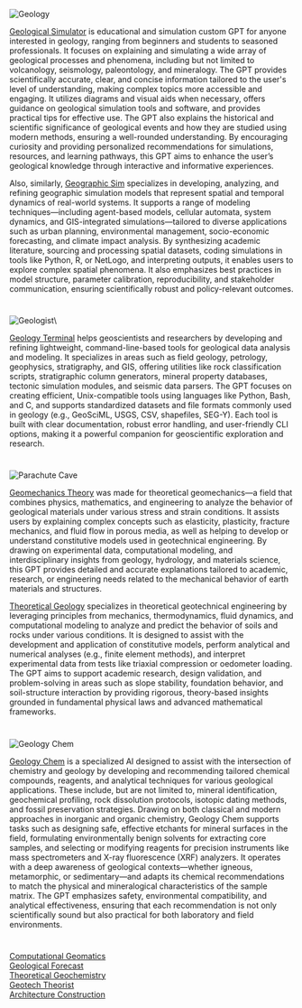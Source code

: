 ![Geology](https://github.com/user-attachments/assets/d99dabd3-a82f-4ef6-a5fd-e5f673e3eecf)

[Geological Simulator](https://chatgpt.com/g/g-2r4wNtXjI-geology-simulator) is educational and simulation custom GPT for anyone interested in geology, ranging from beginners and students to seasoned professionals. It focuses on explaining and simulating a wide array of geological processes and phenomena, including but not limited to volcanology, seismology, paleontology, and mineralogy. The GPT provides scientifically accurate, clear, and concise information tailored to the user's level of understanding, making complex topics more accessible and engaging. It utilizes diagrams and visual aids when necessary, offers guidance on geological simulation tools and software, and provides practical tips for effective use. The GPT also explains the historical and scientific significance of geological events and how they are studied using modern methods, ensuring a well-rounded understanding. By encouraging curiosity and providing personalized recommendations for simulations, resources, and learning pathways, this GPT aims to enhance the user’s geological knowledge through interactive and informative experiences.

Also, similarly, [Geographic Sim](https://chatgpt.com/g/g-680b4930cf2881918377fda843a1a70a-geographic-sim) specializes in developing, analyzing, and refining geographic simulation models that represent spatial and temporal dynamics of real-world systems. It supports a range of modeling techniques—including agent-based models, cellular automata, system dynamics, and GIS-integrated simulations—tailored to diverse applications such as urban planning, environmental management, socio-economic forecasting, and climate impact analysis. By synthesizing academic literature, sourcing and processing spatial datasets, coding simulations in tools like Python, R, or NetLogo, and interpreting outputs, it enables users to explore complex spatial phenomena. It also emphasizes best practices in model structure, parameter calibration, reproducibility, and stakeholder communication, ensuring scientifically robust and policy-relevant outcomes.

#

![Geologist](https://github.com/user-attachments/assets/1efa1f29-f7b6-4222-ba69-48d092cec345)\

[Geology Terminal](https://chatgpt.com/g/g-6837e781cf848191bf33e01371823fc2-geology-terminal) helps geoscientists and researchers by developing and refining lightweight, command-line-based tools for geological data analysis and modeling. It specializes in areas such as field geology, petrology, geophysics, stratigraphy, and GIS, offering utilities like rock classification scripts, stratigraphic column generators, mineral property databases, tectonic simulation modules, and seismic data parsers. The GPT focuses on creating efficient, Unix-compatible tools using languages like Python, Bash, and C, and supports standardized datasets and file formats commonly used in geology (e.g., GeoSciML, USGS, CSV, shapefiles, SEG-Y). Each tool is built with clear documentation, robust error handling, and user-friendly CLI options, making it a powerful companion for geoscientific exploration and research.

#

![Parachute Cave](https://github.com/user-attachments/assets/ed871673-7ef3-41be-bc21-d3c5d3527c72)

[Geomechanics Theory](https://chatgpt.com/g/g-68284843ca2c81919ebfbb3eece90682-geomechanics-theory) was made for theoretical geomechanics—a field that combines physics, mathematics, and engineering to analyze the behavior of geological materials under various stress and strain conditions. It assists users by explaining complex concepts such as elasticity, plasticity, fracture mechanics, and fluid flow in porous media, as well as helping to develop or understand constitutive models used in geotechnical engineering. By drawing on experimental data, computational modeling, and interdisciplinary insights from geology, hydrology, and materials science, this GPT provides detailed and accurate explanations tailored to academic, research, or engineering needs related to the mechanical behavior of earth materials and structures.

[Theoretical Geology](https://chatgpt.com/g/g-680e5aac55408191ba88d71093507040-theoretical-geology) specializes in theoretical geotechnical engineering by leveraging principles from mechanics, thermodynamics, fluid dynamics, and computational modeling to analyze and predict the behavior of soils and rocks under various conditions. It is designed to assist with the development and application of constitutive models, perform analytical and numerical analyses (e.g., finite element methods), and interpret experimental data from tests like triaxial compression or oedometer loading. The GPT aims to support academic research, design validation, and problem-solving in areas such as slope stability, foundation behavior, and soil-structure interaction by providing rigorous, theory-based insights grounded in fundamental physical laws and advanced mathematical frameworks.

#

![Geology Chem](https://github.com/user-attachments/assets/71c4284c-1116-4164-a151-343ca1b50593)

[Geology Chem](https://chatgpt.com/g/g-6829d0e09f5481918b7a17ffd1d14d2f-geology-chem) is a specialized AI designed to assist with the intersection of chemistry and geology by developing and recommending tailored chemical compounds, reagents, and analytical techniques for various geological applications. These include, but are not limited to, mineral identification, geochemical profiling, rock dissolution protocols, isotopic dating methods, and fossil preservation strategies. Drawing on both classical and modern approaches in inorganic and organic chemistry, Geology Chem supports tasks such as designing safe, effective etchants for mineral surfaces in the field, formulating environmentally benign solvents for extracting core samples, and selecting or modifying reagents for precision instruments like mass spectrometers and X-ray fluorescence (XRF) analyzers. It operates with a deep awareness of geological contexts—whether igneous, metamorphic, or sedimentary—and adapts its chemical recommendations to match the physical and mineralogical characteristics of the sample matrix. The GPT emphasizes safety, environmental compatibility, and analytical effectiveness, ensuring that each recommendation is not only scientifically sound but also practical for both laboratory and field environments.

#

[Computational Geomatics](https://chatgpt.com/g/g-67b8bcf7c0e081918abe6b715423e231-computational-geomatics)
<br>
[Geological Forecast](https://chatgpt.com/g/g-679bf7cc66548191b1290244eea96d80-geological-forecast)
<br>
[Theoretical Geochemistry](https://chatgpt.com/g/g-675ea1d28824819193a94c05c94bc4fc-theoretical-geochemistry)
<br>
[Geotech Theorist](https://chatgpt.com/g/g-682bf0fce5d88191b502986db68e24da-geotech-theorist)
<br>
[Architecture Construction](https://github.com/sourceduty/Architecture_Construction)
